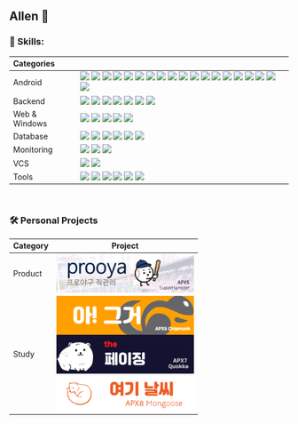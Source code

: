 ## Allen 👋

<!---<img align="right" src="https://github.com/volt772/volt772/blob/main/profile/my.jpg" width=300 height=400>-->
 
### 🧐 Skills:
|Categories|&nbsp;|
|:---|:---|
|Android|<img src="https://img.shields.io/badge/Kotlin-34A853?style=flat-square&logo=&logoColor=FFFFFF"/> <img src="https://img.shields.io/badge/Java-34A853?style=flat-square&logo=&logoColor=FFFFFF"/> <img src="https://img.shields.io/badge/Flow-34A853?style=flat-square&logo=&logoColor=FFFFFF"/> <img src="https://img.shields.io/badge/Compose-34A853?style=flat-square&logo=&logoColor=FFFFFF"/> <img src="https://img.shields.io/badge/Hilt-34A853?style=flat-square&logo=&logoColor=FFFFFF"/> <img src="https://img.shields.io/badge/Coroutine-34A853?style=flat-square&logo=&logoColor=FFFFFF"/> <img src="https://img.shields.io/badge/CleanArchitecture-34A853?style=flat-square&logo=&logoColor=FFFFFF"/> <img src="https://img.shields.io/badge/MaterialUI-34A853?style=flat-square&logo=&logoColor=FFFFFF"/> <img src="https://img.shields.io/badge/Firebase-34A853?style=flat-square&logo=&logoColor=FFFFFF"/> <img src="https://img.shields.io/badge/Retrofit-34A853?style=flat-square&logo=&logoColor=FFFFFF"/> <img src="https://img.shields.io/badge/Glide-34A853?style=flat-square&logo=&logoColor=FFFFFF"/> <img src="https://img.shields.io/badge/WebView-34A853?style=flat-square&logo=&logoColor=FFFFFF"/> <img src="https://img.shields.io/badge/Biometric-34A853?style=flat-square&logo=&logoColor=FFFFFF"/> <img src="https://img.shields.io/badge/WebSocket-34A853?style=flat-square&logo=&logoColor=FFFFFF"/> <img src="https://img.shields.io/badge/Paging-34A853?style=flat-square&logo=&logoColor=FFFFFF"/> <img src="https://img.shields.io/badge/Room-34A853?style=flat-square&logo=&logoColor=FFFFFF"/> <img src="https://img.shields.io/badge/DataBindng-34A853?style=flat-square&logo=&logoColor=FFFFFF"/> <img src="https://img.shields.io/badge/JUnit-34A853?style=flat-square&logo=&logoColor=FFFFFF"/> <img src="https://img.shields.io/badge/Espresso-34A853?style=flat-square&logo=&logoColor=FFFFFF"/>|
|Backend|<img src="https://img.shields.io/badge/Python-3776AB?style=flat-square&logo=&logoColor=FFFFFF"/> <img src="https://img.shields.io/badge/Flask-3776AB?style=flat-square&logo=&logoColor=FFFFFF"/> <img src="https://img.shields.io/badge/Ubuntu-3776AB?style=flat-square&logo=&logoColor=FFFFFF"/> <img src="https://img.shields.io/badge/Nginx-3776AB?style=flat-square&logo=Pyton&logoColor=FFFFFF"/> <img src="https://img.shields.io/badge/Gevent-3776AB?style=flat-square&logo=&logoColor=FFFFFF"/> <img src="https://img.shields.io/badge/Gunicorn-3776AB?style=flat-square&logo=&logoColor=FFFFFF"/> <img src="https://img.shields.io/badge/PIPs-3776AB?style=flat-square&logo=&logoColor=FFFFFF"/>|
|Web & Windows|<img src="https://img.shields.io/badge/PHP-FD5750?style=flat-square&logo=&logoColor=FFFFFF"/> <img src="https://img.shields.io/badge/CodeIgniter-FD5750?style=flat-square&logo=&logoColor=FFFFFF"/> <img src="https://img.shields.io/badge/wxPython-FD5750?style=flat-square&logo=&logoColor=FFFFFF"/> <img src="https://img.shields.io/badge/JavaScript-FD5750?style=flat-square&logo=&logoColor=FFFFFF"/> <img src="https://img.shields.io/badge/JQuery-FD5750?style=flat-square&logo=&logoColor=FFFFFF"/>|
|Database|<img src="https://img.shields.io/badge/MySQL-FFE033?style=flat-square&logo=&logoColor=FFFFFF"/> <img src="https://img.shields.io/badge/PostgreSQL-FFE033?style=flat-square&logo=&logoColor=FFFFFF"/> <img src="https://img.shields.io/badge/Redis-FFE033?style=flat-square&logo=&logoColor=FFFFFF"/> <img src="https://img.shields.io/badge/MariaDB-FFE033?style=flat-square&logo=&logoColor=FFFFFF"/> <img src="https://img.shields.io/badge/Sqlite3-FFE033?style=flat-square&logo=&logoColor=FFFFFF"/> <img src="https://img.shields.io/badge/ElasticSearch-FFE033?style=flat-square&logo=&logoColor=FFFFFF"/>|
|Monitoring|<img src="https://img.shields.io/badge/Sentry-1F36C7?style=flat-square&logo=&logoColor=FFFFFF"/> <img src="https://img.shields.io/badge/NewRelic-1F36C7?style=flat-square&logo=&logoColor=FFFFFF"/> <img src="https://img.shields.io/badge/Firebase Crashlytics-1F36C7?style=flat-square&logo=&logoColor=FFFFFF"/>|
|VCS|<img src="https://img.shields.io/badge/Git(GitFlow)-FF4F8B?style=flat-square&logo=&logoColor=FFFFFF"/> <img src="https://img.shields.io/badge/Hg Mercurial-FF4F8B?style=flat-square&logo=&logoColor=FFFFFF"/>|
|Tools|<img src="https://img.shields.io/badge/Confluence-382923?style=flat-square&logo=&logoColor=FFFFFF"/> <img src="https://img.shields.io/badge/Vim-382923?style=flat-square&logo=&logoColor=FFFFFF"/> <img src="https://img.shields.io/badge/Notion-382923?style=flat-square&logo=&logoColor=FFFFFF"/> <img src="https://img.shields.io/badge/Figma-382923?style=flat-square&logo=&logoColor=FFFFFF"/> <img src="https://img.shields.io/badge/Zeplin-382923?style=flat-square&logo=&logoColor=FFFFFF"/> <img src="https://img.shields.io/badge/Shell-382923?style=flat-square&logo=&logoColor=FFFFFF"/>|

<br>

### 🛠️ Personal Projects
|Category|Project|
|:---|----|
|Product|<a href="https://github.com/volt772/prooya" target="_blank"><img alt="prooya" src="https://github.com/volt772/prooya/blob/main/introduce/app_profile_logo.png" height="70" align="left"></a><br/>|
|Study|<a href="https://github.com/volt772/chipmunk" target="_blank"><img alt="chipmunk" src="https://github.com/volt772/volt772/blob/main/thumbnails/chipmunk.png" height="70" align="left"></a><br/><br/><br/><a href="https://github.com/volt772/quokka" target="_blank"><img alt="quokka" src="https://github.com/volt772/volt772/blob/main/thumbnails/quokka.png" height="70" align="left"></a><br/><br/><br/><a href="https://github.com/volt772/mongoose" target="_blank"><img alt="mongoose" src="https://github.com/volt772/volt772/blob/main/thumbnails/mongoose.png" height="70" align="left"></a>|
